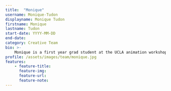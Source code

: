 ```yaml
---
title:  "Monique"
username: Monique-Tudon
displayname: Monique Tudon
firstname: Monique
lastname: Tudon
start-date: YYYY-MM-DD 
end-date:
category: Creative Team
bio: >- 
    Monique is a first year grad student at the UCLA animation workshop. A 2020 graduate, she studied English and film in her undergraduate years. She's passionate about combining old and new methods to foster learning environments that are collaborative, experimental and visually-stimulating.    
profile: /assets/images/team/monique.jpg
features:
    - feature-title: 
      feature-img: 
      feature-url: 
      feature-note: 
---
```

